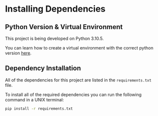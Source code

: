 # Installing Dependencies

## Python Version & Virtual Environment
This project is being developed on Python 3.10.5.

You can learn how to create a virtual environment with the correct python version [here](https://johnhal.gitlab.io/how_to/coding/creating_venvs/).

## Dependency Installation

All of the dependencies for this project are listed in the `requirements.txt` file.

To install all of the required dependencies you can run the following command in a UNIX terminal:

``` bash
pip install -r requirements.txt
```